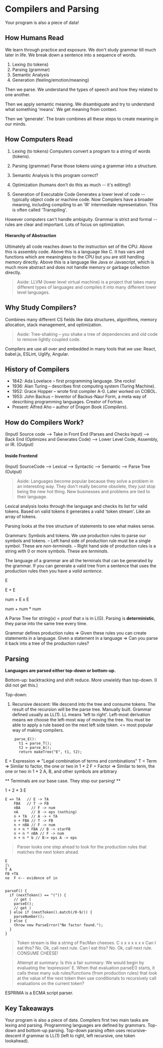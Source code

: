 # Compilers and Parsing
Your program is also a piece of data!

## How Humans Read
We learn through practice and exposure. We don't study grammar till much later in life.
We break down a sentence into a sequence of words.

1. Lexing (to tokens)
2. Parsing (grammar)
3. Semantic Analysis
4. Generation (feeling/emotion/meaning)

Then we parse. We understand the types of speech and how they related to one another.

Then we apply semantic meaning. We disambiguate and try to understand what something 'means'.
We get meaning from context.

Then we 'generate'. The brain combines all these steps to create meaning in our minds.

## How Computers Read
1. Lexing (to tokens)
Computers convert a program to a string of words (tokens).
2. Parsing (grammar)
Parse those tokens using a grammar into a structure.

3. Semantic Analysis
Is this program correct?

4. Optimization (humans don't do this as much -- it's editing!)

5. Generation of Executable Code
Generates a lower level of code -- typically object code or machine code. Now Compilers
have a broader meaning, including compiling to an 'IR' intermediate representation. This is often
called 'Transpiling'.

However computers can't handle ambiguity. Grammar is strict and formal -- rules are clear and important. Lots of focus on optimization.

#### Hierarchy of Abstraction
Ultimately all code reaches down to the instruction set of the CPU.
Above this is assembly code.
Above this is a language like C. It has vars and functions which are meaningless to the CPU but you are still handling memory directly.
Above this is a language like Java or Javascript, which is much more abstract and does not handle memory or garbage collection directly.

> Aside: LLVM (lower level virtual machine) is a project that takes many different types of languages and compiles it into many different lower level languages.

## Why Study Compilers?
Combines many different CS fields like data structures, algorithms, memory allocation, stack management, and optimization.

> Aside: Tree-shaking – you shake a tree of dependencies and old code to remove lightly coupled code.

Compilers are use all over and embedded in many tools that we use: React, babel.js, ESLint, Uglify, Angular.

## History of Compilers
+ 1842: Ada Lovelace – first programming language. She rocks!
+ 1936: Alan Turing – describes first computing system (Turing Machine).
+ 1952: Grace Hopper – wrote first compiler A-0. Later worked on COBOL.
+ 1953: John Backus – Inventor of Backus-Naur Form, a meta way of describing programming languages. Creator of Fortran.
+ Present: Alfred Aho – author of Dragon Book (_Compilers_).

## How do Compilers Work?
(Input) Source code --> Take in Front End (Parses and Checks Input) --> Back End (Optimizes and Generates Code) --> Lower Level Code, Assembly, or IR. (Output)

#### Inside Frontend
(Input) SourceCode --> Lexical --> Syntactic --> Semantic --> Parse Tree (Output)

> Aside: Languages become popular because they solve a problem in an interesting way. They don't really become obsolete, they just stop being the new hot thing. New businesses and problems are tied to their language.

Lexical analysis looks through the language and checks its list for valid tokens. Based on valid tokens it generates a valid 'token stream'. Like an array of tokens.

Parsing looks at the tree structure of statements to see what makes sense.

Grammars: Symbols and tokens. We use production rules to parse our symbols and tokens.
– Left hand side of production rule must be a single symbol. These are _non-terminals_.
– Right hand side of production rules is a string with 0 or more symbols. These are _terminals_.

The language of a grammar are all the terminals that can be generated by the grammar. If you can generate a valid tree from a sentence that uses the production rules then you have a _valid sentence_.

E

E + E

num + E x E

num + num * num

A Parse Tree for string(x) = proof that x is in L(G). Parsing is **deterministic**, they parse into the same tree every time.

Grammar defines production rules => Given these rules you can create statements in a language.
Given a statement in a language => Can you parse it back into a tree of the production rules?

## Parsing
**Languages are parsed either top-down or bottom-up.**

Bottom-up: backtracking and shift reduce. More unwieldy than top-down. (I did not get this.)

Top-down:
1. Recursive descent:
We descend into the tree and consume tokens. The result of the recursion will be the parse tree. Manually built. Grammar defined usually as LL(1). LL means 'left to right'. Left-most derivation means we choose the left-most way of moving the tree. You must be able to apply a rule based on the next left side token. <= most popular way of making compilers.

        parse_E():
          t1 = parse_T();
          t2 = parse_A();
          return makeTree("E", t1, t2);

E = Expression => "Legal combination of terms and combinations"
T = Term => Similar to factor, the one or two in 1 * 2
F = Factor => Similar to term, the one or two in 1 * 2
A, B, and other symbols are arbitrary

** Terminals are our base case. They stop our parsing! **

1 + 2 * 3
E

    E => TA   // E -> TA
        FBA   // T -> FB
        nBA     // F -> num
        nA      // B -> eps (nothing)
        n + TA  // A -> + TA
        n + FBA // T -> FB
        n + nBA // F -> num
        n + n * FBA // B -> starFB
        n + n * nBA // F -> num
        n + n * b // B-> eps A -> eps

> Parser looks one step ahead to look for the production rules that matches the next token ahead.


    E
    |\
    T A
    FB +TA
    ne  F <-- evidence of in


    parseF() {
      if (nextToken() == "(")) {
        // get (
        parseE();
        // get )        
      } else if (nextToken().match(/0-9/)) {
        parseNumber();
      } else {
        throw new ParseError("No factor found.");
      }
    }

> Token stream is like a string of PacMan cheeses. C x x x x x x x
Can I eat this? No. Ok, call next rule. Can I eat this? No. Ok, call next rule. CONSUME CHEESE!

>Attempt at summary:
Is this a fair summary:  We would begin by evaluating the ‘expression’ E. When that evaluation parseE() starts, it calls these many sub rules/functions (from production rules) that look at the value of the next token then use conditionals to recursively call evaluations on the current token?

ESPRIMA is a ECMA script parser.

## Key Takeaways
Your program is also a piece of data.
Compilers first two main tasks are lexing and parsing.
Programming languages are defined by grammars.
Top-down and bottom-up parsing.
Top-down parsing often uses recursive-descent if grammar is LL(1) (left to right, left recursive, one token lookahead).

